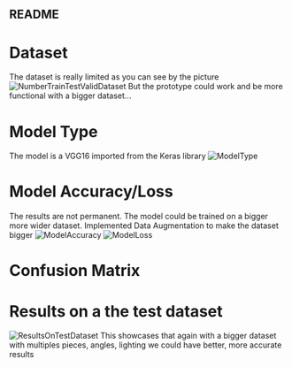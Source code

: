 ## README
# Dataset
The dataset is really limited as you can see by the picture
![NumberTrainTestValidDataset](https://github.com/user-attachments/assets/cd8bcad5-ab3b-4bd9-930d-30f4dc7dcad5)
But the prototype could work and be more functional with a bigger dataset...

# Model Type
The model is a VGG16 imported from the Keras library
![ModelType](https://github.com/user-attachments/assets/6659acf1-a04a-4d78-93c9-a7e64bb09f0e)

# Model Accuracy/Loss
The results are not permanent.
The model could be trained on a bigger more wider dataset.
Implemented Data Augmentation to make the dataset bigger
![ModelAccuracy](https://github.com/user-attachments/assets/7c69eb57-0058-4587-b59e-d6dc2832a5f9)
![ModelLoss](https://github.com/user-attachments/assets/f49da48c-79f1-4812-980e-edf3dd2fdfa8)

# Confusion Matrix

# Results on a the test dataset
![ResultsOnTestDataset](https://github.com/user-attachments/assets/f9b8db7b-a73f-4315-8fc9-3f693e8b07b5)
This showcases that again with a bigger dataset with multiples pieces, angles, lighting we could have better, more accurate results
